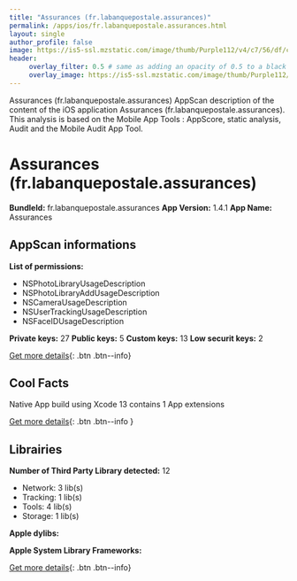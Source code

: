 ```yaml
---
title: "Assurances (fr.labanquepostale.assurances)"
permalink: /apps/ios/fr.labanquepostale.assurances.html
layout: single
author_profile: false
image: https://is5-ssl.mzstatic.com/image/thumb/Purple112/v4/c7/56/df/c756dfe5-9ee1-c459-b5ec-35fcebc45f61/AppIcon-0-0-1x_U007emarketing-0-0-0-7-0-0-sRGB-0-0-0-GLES2_U002c0-512MB-85-220-0-0.png/512x512bb.jpg
header: 
     overlay_filter: 0.5 # same as adding an opacity of 0.5 to a black background
     overlay_image: https://is5-ssl.mzstatic.com/image/thumb/Purple112/v4/c7/56/df/c756dfe5-9ee1-c459-b5ec-35fcebc45f61/AppIcon-0-0-1x_U007emarketing-0-0-0-7-0-0-sRGB-0-0-0-GLES2_U002c0-512MB-85-220-0-0.png/512x512bb.jpg
---
```

Assurances (fr.labanquepostale.assurances) AppScan description of the content of the iOS application Assurances (fr.labanquepostale.assurances). This analysis is based on the Mobile App Tools : AppScore, static analysis, Audit and the Mobile Audit App Tool.

# Assurances (fr.labanquepostale.assurances)

**BundleId:** fr.labanquepostale.assurances
**App Version:** 1.4.1
**App Name:** Assurances


## AppScan informations 

**List of permissions:** 
- NSPhotoLibraryUsageDescription
- NSPhotoLibraryAddUsageDescription
- NSCameraUsageDescription
- NSUserTrackingUsageDescription
- NSFaceIDUsageDescription
  
  
**Private keys:** 27
**Public keys:** 5
**Custom keys:** 13
**Low securit keys:** 2
  
[Get more details](/pricing.html){: .btn .btn--info}

## Cool Facts

Native App
build using Xcode 13
contains 1 App extensions
  
[Get more details](/pricing.html){: .btn .btn--info }

## Librairies 
**Number of Third Party Library detected:** 12
- Network: 3 lib(s)
- Tracking: 1 lib(s)
- Tools: 4 lib(s)
- Storage: 1 lib(s)


**Apple dylibs:**


**Apple System Library Frameworks:**


  
[Get more details](/pricing.html){: .btn .btn--info}

